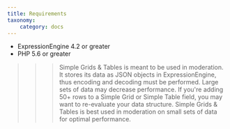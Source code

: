 ```yaml
---
title: Requirements
taxonomy:
    category: docs
---
```


- ExpressionEngine 4.2 or greater
- PHP 5.6 or greater

>>> Simple Grids & Tables is meant to be used in moderation. It stores its data as JSON objects in ExpressionEngine, thus encoding and decoding must be performed. Large sets of data may decrease performance. If you're adding 50+ rows to a Simple Grid or Simple Table field, you may want to re-evaluate your data structure. Simple Grids & Tables is best used in moderation on small sets of data for optimal performance.
